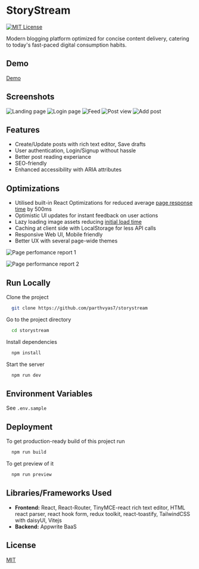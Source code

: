 # StoryStream

[![MIT License](https://img.shields.io/badge/License-MIT-green.svg)](https://choosealicense.com/licenses/mit/)

Modern blogging platform optimized for concise content delivery, catering to today's fast-paced digital consumption habits.

## Demo

[Demo](https://main.d1s3h2qizym52j.amplifyapp.com/)

## Screenshots

![Landing page](/public/screenshots/Landing.png)
![Login page](/public/screenshots/Login.png)
![Feed](/public/screenshots/Feed.png)
![Post view](/public/screenshots/Post%20view.png)
![Add post](/public/screenshots/Create%20post.png)

## Features

- Create/Update posts with rich text editor, Save drafts
- User authentication, Login/Signup without hassle
- Better post reading experiance
- SEO-friendly
- Enhanced accessibility with ARIA attributes

## Optimizations

- Utilised built-in React Optimizations for reduced average [page response time](https://pagespeed.web.dev/analysis/https-main-d1s3h2qizym52j-amplifyapp-com/n4dmnuj0jc?form_factor=mobile) by 500ms
- Optimistic UI updates for instant feedback on user actions
- Lazy loading image assets reducing [initial load time](https://gtmetrix.com/reports/main.d1s3h2qizym52j.amplifyapp.com/hzpcAGny/)
- Caching at client side with LocalStorage for less API calls
- Responsive Web UI, Mobile friendly
- Better UX with several page-wide themes

![Page perfomance report 1](/public/screenshots/Page%20perf%201.png)

![Page performance report 2](/public/screenshots/Page%20perf%202.png)

## Run Locally

Clone the project

```bash
  git clone https://github.com/parthvyas7/storystream
```

Go to the project directory

```bash
  cd storystream
```

Install dependencies

```bash
  npm install
```

Start the server

```bash
  npm run dev
```

## Environment Variables

See `.env.sample`

## Deployment

To get production-ready build of this project run

```bash
  npm run build
```

To get preview of it

```bash
  npm run preview
```

## Libraries/Frameworks Used

- **Frontend:** React, React-Router, TinyMCE-react rich text editor, HTML react parser, react hook form, redux toolkit, react-toastify, TailwindCSS with daisyUI, Vitejs
- **Backend:** Appwrite BaaS

## License

[MIT](https://choosealicense.com/licenses/mit/)
